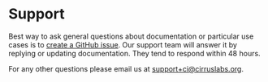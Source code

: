 # Support

Best way to ask general questions about documentation or particular use cases is to [create a GitHub issue](https://github.com/cirruslabs/cirrus-ci-com/issues/new).
Our support team will answer it by replying or updating documentation. They tend to respond within 48 hours.

For any other questions please email us at [support+ci@cirruslabs.org](mailto:support+ci@cirruslabs.org).
